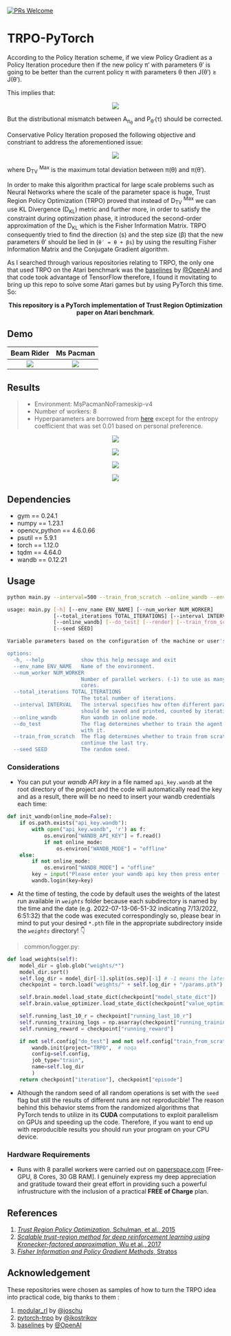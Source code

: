 [![PRs Welcome](https://img.shields.io/badge/PRs-welcome-brightgreen.svg?style=flat-square)](https://makeapullrequest.com)

# TRPO-PyTorch
According to the Policy Iteration scheme, if we view Policy Gradient as a Policy Iteration procedure then if the new policy π′ with parameters θ′ is going to be better than the current policy π with parameters θ then J(θ′) ≥ J(θ′).  

This implies that:

<p align="center">
  <img src="misc/eq1.png" >
</p>  

But the distributional mismatch between A<sub>π<sub>θ</sub></sub> and P<sub>θ′</sub>(τ) should be corrected.  

Conservative Policy Iteration proposed the following objective and constriant to address the aforementioned issue:

<p align="center">
  <img src="misc/eq2.png" >
</p>  

where D<sub>TV</sub> <sup>Max</sup> is the maximum total deviation between π(θ) and π(θ′).  

In order to make this algorithm practical for large scale problems such as Neural Networks where the scale of the parameter space is huge, Trust Region Policy Optimization (TRPO) proved that instead of D<sub>TV</sub> <sup>Max</sup> we can use KL Divergence (D<sub>KL</sub>) metric and further more, in order to satisfy the constraint during optimization phase, it introduced the second-order approximation of the D<sub>KL</sub> which is the Fisher Information Matrix. TRPO consequently tried to find the direction (s) and the step size (β) that the new parameters θ′ should be lied in (`θ′ = θ + βs`) by using the resulting Fisher Information Matrix and the Conjugate Gradient algorithm.  

As I searched through various repositories relating to TRPO, the only one that used TRPO on the Atari benchmark was the [baselines](https://github.com/openai/baselines) by [@OpenAI](https://github.com/openai) and that code took advantage of TensorFlow therefore, I found it movitating to bring up this repo to solve some Atari games but by using PyTorch this time. So:  
<p align="center">
  <b>This repository is a PyTorch implementation of Trust Region Optimization paper on Atari benchmark</b>. 
</p>  

## Demo
Beam Rider | Ms Pacman
:------------:|:---------------:
![](results/beamrider.gif)|![](results/pacman.gif)

## Results
> - Environment: MsPacmanNoFrameskip-v4
> - Number of workers: 8
> - Hyperparameters are borrowed from [here](https://github.com/openai/baselines/blob/master/baselines/trpo_mpi/defaults.py) except for the entropy coefficient that was set 0.01 based on personal preference.

<p align="center">
  <img src="results/result1.png" >
</p>  
<p align="center">
  <img src="results/result2.png" >
</p>  
<p align="center">
  <img src="results/result3.png" >
</p>  
<p align="center">
  <img src="results/result4.png" >
</p>  

## Dependencies
- gym == 0.24.1
- numpy == 1.23.1
- opencv_python == 4.6.0.66
- psutil == 5.9.1
- torch == 1.12.0
- tqdm == 4.64.0
- wandb == 0.12.21

## Usage
```bash
python main.py --interval=500 --train_from_scratch --online_wandb --env_name="SeaquestNoFrameskip-v4"
```
```bash
usage: main.py [-h] [--env_name ENV_NAME] [--num_worker NUM_WORKER]
               [--total_iterations TOTAL_ITERATIONS] [--interval INTERVAL]
               [--online_wandb] [--do_test] [--render] [--train_from_scratch]
               [--seed SEED]

Variable parameters based on the configuration of the machine or user's choice

options:
  -h, --help            show this help message and exit
  --env_name ENV_NAME   Name of the environment.
  --num_worker NUM_WORKER
                        Number of parallel workers. (-1) to use as many as cpu
                        cores.
  --total_iterations TOTAL_ITERATIONS
                        The total number of iterations.
  --interval INTERVAL   The interval specifies how often different parameters
                        should be saved and printed, counted by iterations.
  --online_wandb        Run wandb in online mode.
  --do_test             The flag determines whether to train the agent or play
                        with it.
  --train_from_scratch  The flag determines whether to train from scratch or
                        continue the last try.
  --seed SEED           The random seed.
```
###  Considerations
- You can put your _wandb API key_ in a file named `api_key.wandb` at the root directory of the project and the code will automatically read the key and as a result, there will be no need to insert your wandb credentials each time:
```python
def init_wandb(online_mode=False):
    if os.path.exists("api_key.wandb"):
        with open("api_key.wandb", 'r') as f:
            os.environ["WANDB_API_KEY"] = f.read()
            if not online_mode:
                os.environ["WANDB_MODE"] = "offline"
    else:
        if not online_mode:
            os.environ["WANDB_MODE"] = "offline"
        key = input("Please enter your wandb api key then press enter (just hit the enter if you don't have any):")
        wandb.login(key=key)
```
- At the time of testing, the code by default uses the weights of the latest run available in _`weights`_ folder because each subdirectory is named by the time and the date (e.g. 2022-07-13-06-51-32 indicating 7/13/2022, 6:51:32) that the code was executed correspondingly so, please bear in mind to put your desired `*.pth` file in the appropriate subdirectory inside the _`weights`_ directory! 👇
> common/logger.py:
```python
def load_weights(self):
	model_dir = glob.glob("weights/*")
	model_dir.sort()
	self.log_dir = model_dir[-1].split(os.sep)[-1] # -1 means the latest run!
	checkpoint = torch.load("weights/" + self.log_dir + "/params.pth")

	self.brain.model.load_state_dict(checkpoint["model_state_dict"])
	self.brain.value_optimizer.load_state_dict(checkpoint["value_optimizer_state_dict"])

	self.running_last_10_r = checkpoint["running_last_10_r"]
	self.running_training_logs = np.asarray(checkpoint["running_training_logs"])
	self.running_reward = checkpoint["running_reward"]

	if not self.config["do_test"] and not self.config["train_from_scratch"]:
		wandb.init(project="TRPO",  # noqa
		config=self.config,
		job_type="train",
		name=self.log_dir
		)
	return checkpoint["iteration"], checkpoint["episode"]
```
- Although the random seed of all random operations is set with the `seed` flag but still the results of different runs are not reproducible! The reason behind this behavior stems from the randomized algorithms that PyTorch tends to utilize in its **CUDA** computations to exploit parallelism on GPUs and speeding up the code. Therefore, if you want to end up with reproducible results you should run your program on your CPU device.

### Hardware Requirements
- Runs with 8 parallel workers were carried out on [paperspace.com](https://www.paperspace.com/) [Free-GPU, 8 Cores, 30 GB RAM]. I genuinely express my deep appreciation and gratitude toward their great effort in providing such a powerful infrustructure with the inclusion of a practical **FREE of Charge** plan. 

## References
1. [_Trust Region Policy Optimization_, Schulman, et al., 2015](https://arxiv.org/abs/1502.05477)
2. [_Scalable trust-region method for deep reinforcement learning using Kronecker-factored approximation_, Wu et al., 2017](https://arxiv.org/abs/1708.05144)
3. [_Fisher Information and Policy Gradient Methods_, Stratos](https://karlstratos.com/notes/policy_gradient.pdf)

## Acknowledgement
These repositories were chosen as samples of how to turn the TRPO idea into practical code, big thanks to them :
1. [modular_rl](https://github.com/joschu/modular_rl) by [@joschu](https://github.com/joschu)
2. [pytorch-trpo](https://github.com/ikostrikov/pytorch-trpo) by [@ikostrikov](https://github.com/ikostrikov)
3. [baselines](https://github.com/openai/baselines) by [@OpenAI](https://github.com/openai)
